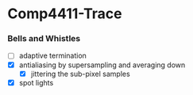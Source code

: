 # Comp4411-Trace

### Bells and Whistles

- [ ] adaptive termination
- [x] antialiasing by supersampling and averaging down
    - [x] jittering the sub-pixel samples
- [x] spot lights